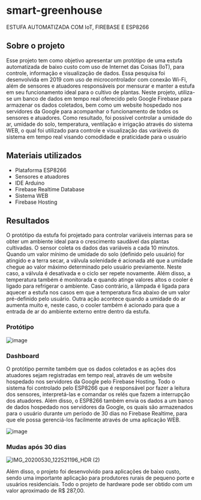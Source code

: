 # smart-greenhouse
ESTUFA AUTOMATIZADA COM IoT, FIREBASE E ESP8266

## Sobre o projeto
Esse projeto tem como objetivo apresentar um protótipo de uma estufa automatizada de baixo custo com uso de Internet das Coisas (IoT), para controle, informação e visualização de dados. Essa pesquisa foi desenvolvida em 2019 com uso de microcontrolador com conexão Wi-Fi, além de sensores e atuadores responsáveis por mensurar e manter a estufa em seu funcionamento ideal para o cultivo de plantas. Neste projeto, utiliza-se um banco de dados em tempo real oferecido pelo Google Firebase para armazenar os dados coletados, bem como um website hospedado nos servidores da Google para acompanhar o funcionamento de todos os sensores e atuadores. Como resultado, foi possível controlar a umidade do ar, umidade do solo, temperatura, ventilação e irrigação através do sistema WEB, o qual foi utilizado para controle e visualização das variáveis do sistema em tempo real visando comodidade e praticidade para o usuário

## Materiais utilizados
*  Plataforma ESP8266
*  Sensores e atuadores
*  IDE Arduino
*  Firebase Realtime Database
*  Sistema WEB
*  Firebase Hosting

## Resultados
O protótipo da estufa foi projetado para controlar variáveis 
internas para se obter um ambiente ideal para o crescimento saudável das plantas cultivadas. O sensor coleta os dados das variáveis a cada 10 minutos. Quando um valor mínimo de umidade do solo (definido pelo usuário) for atingido e a terra secar, a válvula solenidade é acionada até que a umidade chegue ao valor máximo determinado pelo usuário previamente. Neste caso, a válvula é desativada e o ciclo ser repete novamente. Além disso, a temperatura também é monitorada e quando atinge valores altos o cooler é ligado para refrigerar o ambiente. Caso contrário, a lâmpada é ligada para aquecer a estufa nos casos em que a temperatura fica abaixo de um valor pré-definido pelo usuário. Outra ação acontece quando a umidade do ar aumenta muito e, neste caso, o cooler também é acionado para que a entrada de ar do ambiente externo entre dentro da estufa.

### Protótipo
![image](https://user-images.githubusercontent.com/26224729/172183875-3f825291-07d3-4d6c-9e97-82cb18cd01b9.png)


### Dashboard
O protótipo permite também que os dados coletados e as ações dos atuadores sejam registradas em tempo real, através de um website hospedado nos servidores da Google pelo Firebase Hosting. Todo o sistema foi controlado pelo ESP8266 que é responsável por fazer a leitura dos sensores, interpretá-las e comandar os relés que fazem a interrupção dos atuadores. Além disso, o ESP8266 também envia os dados a um banco de dados hospedado nos servidores da Google, os quais são armazenados para o usuário durante um período de 30 dias no Firebase Realtime, para que ele possa gerenciá-los facilmente através de uma aplicação WEB.


![image](https://user-images.githubusercontent.com/26224729/172183758-8e4a847c-902f-45c9-a015-3cd338910067.png)


### Mudas após 30 dias
![IMG_20200530_122521196_HDR (2)](https://user-images.githubusercontent.com/26224729/172184588-c7b9b696-f3ea-48f5-a1e9-7fdb4bcf8264.jpg)

Além disso, o projeto foi desenvolvido para aplicações de baixo custo, sendo uma importante aplicação para produtores rurais de pequeno porte e usuários residenciais. Todo o projeto de hardware pode ser obtido com um valor aproximado de R$ 287,00.


